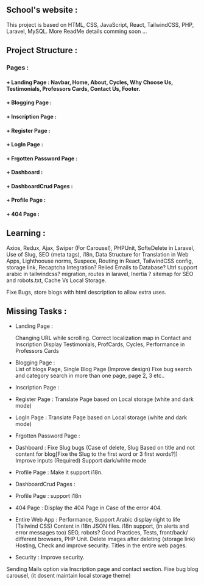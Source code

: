 ## School's website :

This project is based on HTML, CSS, JavaScript, React, TailwindCSS, PHP, Laravel, MySQL. 
More ReadMe details comming soon ...


## Project Structure : 

### Pages :   
#### + Landing Page : Navbar, Home, About, Cycles, Why Choose Us, Testimonials, Professors Cards, Contact Us, Footer. 
#### + Blogging Page :
#### + Inscription Page :
#### + Register Page :
#### + LogIn Page :
#### + Frgotten Password Page :
#### + Dashboard :
#### + DashboardCrud Pages :
#### + Profile Page :
#### + 404 Page :

## Learning :

Axios, Redux, Ajax, Swiper (For Carousel), PHPUnit, SofteDelete in Laravel, Use of Slug, SEO (meta tags), i18n, Data Structure for Translation in Web Apps, Lighthoouse norms, Suspece, Routing in React, TailwindCSS config, storage link, Recaptcha Integration? Relied Emails to Database? Utrl support arabic in tailwindcss? migration, routes in laravel, Inertia ? sitemap for SEO and robots.txt, Cache Vs Local Storage.

Fixe Bugs, store blogs with html description to allow extra uses.

## Missing Tasks : 
+ Landing Page :
	
	Changing URL while scrolling.
	Correct localization map in Contact and Inscription
	Display Testimonials, ProfCards, Cycles,
	Performance in Professors Cards
+ Blogging Page :	
	List of blogs Page,
	Single Blog Page (Improve design)
	Fixe bug search and category search in more than one page, page 2, 3 etc..
+ Inscription Page :
+ Register Page : 
	Translate Page based on Local storage (white and dark mode)
+ LogIn Page :
	Translate Page based on Local storage (white and dark mode)
+ Frgotten Password Page :
+ Dashboard :
	Fixe Slug bugs (Case of delete, Slug Based on title and not content for blog[Fixe the Slug to the first word or 3 first words?])
	Improve inputs (Required)
	Support dark/white mode
+ Profile Page :
    Make it support i18n.
+ DashboardCrud Pages :
+ Profile Page : support i18n
+ 404 Page :
	Display the 404 Page in Case of the error 404.
+ Entire Web App :
	Performance,
	Support Arabic display right to life (Tailwind CSS) 
	Content in i18n JSON files.
	i18n support, (in alerts and error messages too)
	SEO, robots? 
	Good Practices,
	Tests, front/back/ different browsers, PHP Unit.
	Delete images after deleting (storage link)
	Hosting,
	Check and improve security.
	Titles in the entire web pages.
+ Security :
      Improve security.
  

Sending Mails option via Inscription page and contact section. Fixe bug blog carousel, (it dosent maintain local storage theme) 

